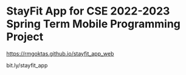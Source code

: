 # StayFit App for CSE 2022-2023 Spring Term Mobile Programming Project

https://rmgoktas.github.io/stayfit_app_web

bit.ly/stayfit_app

